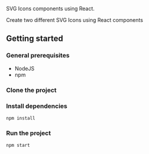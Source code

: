 SVG Icons components using React.

Create two different SVG Icons using React components

## Getting started

### General prerequisites

-   NodeJS
-   npm

### Clone the project

### Install dependencies

`npm install`

### Run the project

`npm start`
